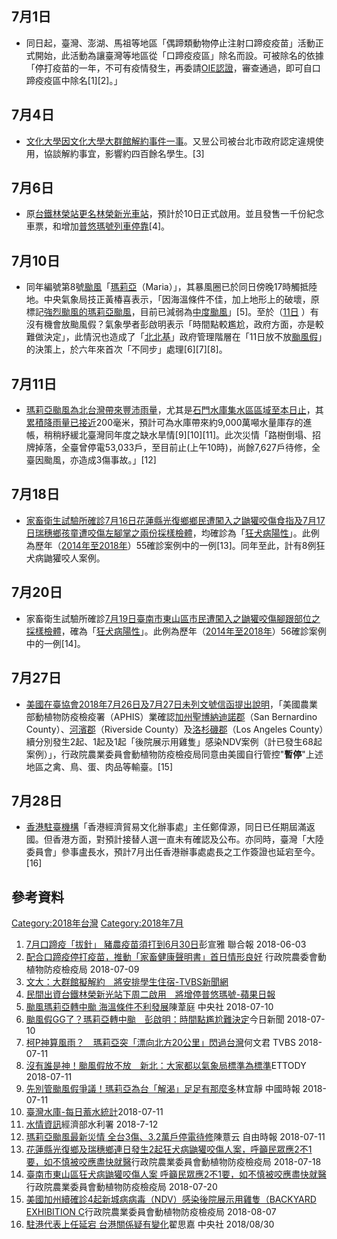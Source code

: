 <noinclude></noinclude>

## 7月1日

  - 同日起，臺灣、澎湖、馬祖等地區「偶蹄類動物停止注射口蹄疫疫苗」活動正式開始，此活動為讓臺灣等地區從「口蹄疫疫區」除名而設。可被除名的依據「停打疫苗的一年，不可有疫情發生，再委請[OIE認證](https://zh.wikipedia.org/wiki/世界動物衛生組織 "wikilink")，審查通過，即可自口蹄疫疫區中除名\[1\]\[2\]。」

## 7月4日

  - [文化大學因](https://zh.wikipedia.org/wiki/文化大學 "wikilink")[文化大學大群館解約事件一事](../Page/文化大學大群館解約事件.md "wikilink")。又昱公司被台北市政府認定違規使用，協談解約事宜，影響約四百餘名學生。\[3\]

## 7月6日

  - 原[台鐵林榮站更名](https://zh.wikipedia.org/wiki/台鐵林榮站 "wikilink")[林榮新光車站](../Page/林榮新光車站.md "wikilink")，預計於10日正式啟用。並且發售一千份紀念車票，和增加[普悠瑪號列車停靠](https://zh.wikipedia.org/wiki/普悠瑪號 "wikilink")\[4\]。

## 7月10日

  - 同年編號第8號[颱風](../Page/颱風.md "wikilink")「[瑪莉亞](../Page/颱風瑪莉亞_\(2018年\).md "wikilink")（Maria）」，其暴風圈已於同日傍晚17時觸抵陸地。中央氣象局技正黃椿喜表示，「因海溫條件不佳，加上地形上的破壞，原標記[強烈颱風的瑪莉亞颱風](../Page/強烈颱風.md "wikilink")，目前已減弱為[中度颱風](https://zh.wikipedia.org/wiki/中度颱風 "wikilink")」\[5\]。至於（[11日](https://zh.wikipedia.org/wiki/7月11日 "wikilink")
    ）有沒有機會放颱風假？氣象學者彭啟明表示「時間點較尷尬，政府方面，亦是較難做決定」，此情況也造成了「[北北基](https://zh.wikipedia.org/wiki/北北基 "wikilink")」政府管理階層在「11日放不放[颱風假](https://zh.wikipedia.org/wiki/颱風假 "wikilink")」的決策上，於六年來首次「不同步」處理\[6\]\[7\]\[8\]。

## 7月11日

  - [瑪莉亞颱風為北台灣帶來豐沛雨量](../Page/颱風瑪莉亞_\(2018年\).md "wikilink")，尤其是[石門水庫集水區區域至本日止](https://zh.wikipedia.org/wiki/石門水庫 "wikilink")，其[累積降雨量已接近](https://zh.wikipedia.org/wiki/降水量 "wikilink")200毫米，預計可為水庫帶來約9,000萬噸水量庫存的進帳，稍稍紓緩北臺灣同年度之缺水旱情\[9\]\[10\]\[11\]。此次災情「路樹倒塌、招牌掉落，全臺曾停電53,033戶，至目前止(上午10時)，尚餘7,627戶待修，全臺因颱風，亦造成3傷事故。」\[12\]

## 7月18日

  - [家畜衛生試驗所確診](https://zh.wikipedia.org/wiki/家畜衛生試驗所 "wikilink")[7月16日](https://zh.wikipedia.org/wiki/7月16日 "wikilink")[花蓮縣](../Page/花蓮縣.md "wikilink")[光復鄉鄉民遭闖入之](../Page/光復鄉.md "wikilink")[鼬獾咬傷食指及](../Page/鼬獾.md "wikilink")[7月17日](https://zh.wikipedia.org/wiki/7月17日 "wikilink")[瑞穗鄉孩童遭咬傷左腳掌之兩份採樣檢體](https://zh.wikipedia.org/wiki/瑞穗鄉 "wikilink")，均確診為「[狂犬病陽性](../Page/狂犬病.md "wikilink")」。此例為歷年（[2014年至](../Page/2014年.md "wikilink")[2018年](../Page/2018年.md "wikilink")）55確診案例中的一例\[13\]。同年至此，計有8例狂犬病鼬獾咬人案例。

## 7月20日

  - 家畜衛生試驗所確診[7月19日](https://zh.wikipedia.org/wiki/7月19日 "wikilink")[臺南市](https://zh.wikipedia.org/wiki/臺南市 "wikilink")[東山區市民遭闖入之](https://zh.wikipedia.org/wiki/東山區 "wikilink")[鼬獾咬傷腳跟部位之採樣檢體](../Page/鼬獾.md "wikilink")，確為「[狂犬病陽性](../Page/狂犬病.md "wikilink")」。此例為歷年（[2014年至](../Page/2014年.md "wikilink")[2018年](../Page/2018年.md "wikilink")）56確診案例中的一例\[14\]。

## 7月27日

  - [美國在臺協會](https://zh.wikipedia.org/wiki/美國在臺協會 "wikilink")[2018年](../Page/2018年.md "wikilink")[7月26日及](https://zh.wikipedia.org/wiki/7月26日 "wikilink")[7月27日未列文號信函提出說明](https://zh.wikipedia.org/wiki/7月27日 "wikilink")，「美國農業部動植物防疫檢疫署（APHIS）業確認[加州](https://zh.wikipedia.org/wiki/加州 "wikilink")[聖博納迪諾郡](https://zh.wikipedia.org/wiki/聖博納迪諾郡 "wikilink")（San
    Bernardino
    County）、[河濱郡](https://zh.wikipedia.org/wiki/河濱郡 "wikilink")（Riverside
    County）及[洛杉磯郡](https://zh.wikipedia.org/wiki/洛杉磯郡 "wikilink")（Los
    Angeles
    County）續分別發生2起、1起及1起「後院展示用雞隻」感染NDV案例（計已發生68起案例）」，行政院農業委員會動植物防疫檢疫局同意由美國自行管控"**暫停**"上述地區之禽、鳥、蛋、肉品等輸臺。\[15\]

## 7月28日

  - [香港駐臺機構](../Page/香港.md "wikilink")「香港經濟貿易文化辦事處」主任鄭偉源，同日已任期屆滿返國。但香港方面，對預計接替人選一直未有確認及公布。亦同時，臺灣「大陸委員會」參事盧長水，預計7月出任香港辦事處處長之工作簽證也延宕至今。\[16\]

## 參考資料

<noinclude> </noinclude>

[Category:2018年台灣](https://zh.wikipedia.org/wiki/Category:2018年台灣 "wikilink")
[Category:2018年7月](https://zh.wikipedia.org/wiki/Category:2018年7月 "wikilink")

1.  [7月口蹄疫「拔針」 豬農疫苗須打到6月30日](https://udn.com/news/story/7266/3177058)彭宣雅
    聯合報 2018-06-03
2.  [配合口蹄疫停打疫苗，推動「家畜健康聲明書」首日情形良好](https://www.baphiq.gov.tw/view_news.php?id=15058)
    行政院農委會動植物防疫檢疫局 2018-07-09
3.  [文大：大群館擬解約　將安排學生住宿-TVBS新聞網](https://news.tvbs.com.tw/politics/950027)
4.  [民間出資台鐵林榮新光站下周二啟用　將增停普悠瑪號-蘋果日報](https://tw.appledaily.com/new/realtime/20180706/1386176/)
5.  [颱風瑪莉亞轉中颱
    海溫條件不利發展](http://www.cna.com.tw/news/firstnews/201807100291-1.aspx)陳葦庭
    中央社 2018-07-10
6.  [颱風假GG了？瑪莉亞轉中颱　彭啟明：時間點尷尬難決定](https://www.nownews.com/news/20180710/2786340)今日新聞
    2018-07-10
7.  [柯P神算風雨？　瑪莉亞突「漂向北方20公里」閃過台灣](https://news.tvbs.com.tw/life/953646)何文君
    TVBS 2018-07-11
8.  [沒有誰是神！颱風假放不放　新北：大家都以氣象局標準為標準](https://www.ettoday.net/news/20180711/1210513.htm)ETTODY
    2018-07-11
9.  [先別管颱風假爭議！瑪莉亞為台「解渴」足足有那麼多](http://www.chinatimes.com/realtimenews/20180711002022-260405)林宜靜
    中國時報 2018-07-11
10. [臺灣水庫-每日蓄水統計](http://fhy.wra.gov.tw/ReservoirPage_2011/StorageCapacity.aspx)2018-07-11
11. [水情資訊](https://www.wra.gov.tw/)經濟部水利署 2018-7-12
12. [瑪莉亞颱風最新災情
    全台3傷、3.2萬戶停電待修](http://news.ltn.com.tw/news/life/breakingnews/2484791)陳薏云
    自由時報 2018-07-11
13. [花蓮縣光復鄉及瑞穗鄉連日發生2起狂犬病鼬獾咬傷人案，呼籲民眾應2不1要，如不慎被咬應盡快就醫](https://www.baphiq.gov.tw/view_news.php?id=15067)行政院農業委員會動植物防疫檢疫局
    2018-07-18
14. [臺南市東山區狂犬病鼬獾咬傷人案
    呼籲民眾應2不1要，如不慎被咬應盡快就醫](https://www.baphiq.gov.tw/view_news.php?id=15083)行政院農業委員會動植物防疫檢疫局
    2018-07-20
15. [美國加州續確診4起新城病病毒（NDV）感染後院展示用雞隻（BACKYARD EXHIBITION
    C](https://info.taiwantrade.com/biznews/%E7%BE%8E%E5%9C%8B%E5%8A%A0%E5%B7%9E%E7%BA%8C%E7%A2%BA%E8%A8%BA4%E8%B5%B7%E6%96%B0%E5%9F%8E%E7%97%85%E7%97%85%E6%AF%92-ndv-%E6%84%9F%E6%9F%93%E5%BE%8C%E9%99%A2%E5%B1%95%E7%A4%BA%E7%94%A8%E9%9B%9E%E9%9A%BB-backyard-exhibition-c-1511079.html?utm_source=newsletter-info&utm_medium=TT-mail&utm_campaign=newsletter-info-20180808-1762&utm_content=biznews-1511079)行政院農業委員會動植物防疫檢疫局
    2018-08-07
16. [駐港代表上任延宕
    台港關係疑有變化](http://www.cna.com.tw/news/firstnews/201808300357-1.aspx)翟思嘉
    中央社 2018/08/30